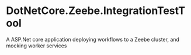 # DotNetCore.Zeebe.IntegrationTestTool
A ASP.Net core application deploying workflows to a Zeebe cluster, and mocking worker  services
